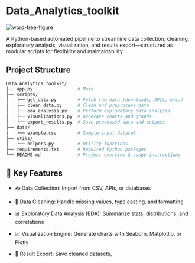 # Data_Analytics_toolkit


![word-tree-figure](https://github.com/user-attachments/assets/0490e561-c4bb-479f-aea0-aa6b53121c0e)



A Python-based automated pipeline to streamline data collection, cleaning, exploratory analysis, visualization, and results export—structured as modular scripts for flexibility and maintainability.


## Project Structure

```bash
Data_Analytics_toolkit/
├── app.py                 # Main 
├── scripts/
│   ├── get_data.py        # Fetch raw data (downloads, APIs, etc.)
│   ├── clean_data.py      # Clean and preprocess data
│   ├── eda_analysis.py    # Perform exploratory data analysis
│   ├── visualizations.py  # Generate charts and graphs
│   └── export_results.py  # Save processed data and outputs
├── data/
│   └── example.csv        # Sample input dataset
├── utils/
│   └── helpers.py         # Utility functions
├── requirements.txt       # Required Python packages
└── README.md              # Project overview & usage instructions

```

## 🚀 Key Features

-    📥 Data Collection: Import from CSV, APIs, or databases

-    🧹 Data Cleaning: Handle missing values, type casting, and formatting

-    📊 Exploratory Data Analysis (EDA): Summarize stats, distributions, and correlations

-   📈 Visualization Engine: Generate charts with Seaborn, Matplotlib, or Plotly

-    💾 Result Export: Save cleaned datasets, 

